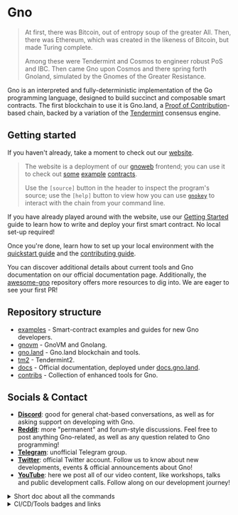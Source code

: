 # Gno

> At first, there was Bitcoin, out of entropy soup of the greater All.
> Then, there was Ethereum, which was created in the likeness of Bitcoin,
> but made Turing complete.
>
> Among these were Tendermint and Cosmos to engineer robust PoS and IBC.
> Then came Gno upon Cosmos and there spring forth Gnoland,
> simulated by the Gnomes of the Greater Resistance.

Gno is an interpreted and fully-deterministic implementation of the Go
programming language, designed to build succinct and composable smart contracts.
The first blockchain to use it is Gno.land, a
[Proof of Contribution](./docs/concepts/proof-of-contribution.md)-based chain, backed by
a variation of the [Tendermint](https://docs.tendermint.com/v0.34/introduction/what-is-tendermint.html)
consensus engine.

## Getting started

If you haven't already, take a moment to check out our [website](https://gno.land/).

> The website is a deployment of our [gnoweb](./gno.land/cmd/gnoweb) frontend; you
> can use it to check out
> [some](https://test3.gno.land/r/demo/boards)
> [example](https://test3.gno.land/r/gnoland/blog)
> [contracts](https://test3.gno.land/r/demo/users).
>
> Use the `[source]` button in the header to inspect the program's source; use
> the `[help]` button to view how you can use [`gnokey`](./gno.land/cmd/gnokey)
> to interact with the chain from your command line.

If you have already played around with the website, use our
[Getting Started](https://github.com/gnolang/getting-started) guide to learn how
to write and deploy your first smart contract. No local set-up required!

Once you're done, learn how to set up your local environment with the
[quickstart guide](./examples/gno.land/r/demo/boards/README.md) and the
[contributing guide](./CONTRIBUTING.md).

You can discover additional details about current tools and Gno documentation on
our official documentation page. Additionally, the [awesome-gno](https://github.com/gnolang/awesome-gno)
repository offers more resources to dig into. We are eager to see your first PR!

## Repository structure

* [examples](./examples) - Smart-contract examples and guides for new Gno developers.
* [gnovm](./gnovm) - GnoVM and Gnolang.
* [gno.land](./gno.land) - Gno.land blockchain and tools.
* [tm2](./tm2) - Tendermint2.
* [docs](./docs) - Official documentation, deployed under [docs.gno.land](https://docs.gno.land).
* [contribs](./contribs) - Collection of enhanced tools for Gno.

## Socials & Contact

* [**Discord**](https://discord.gg/YFtMjWwUN7): good for general chat-based
  conversations, as well as for asking support on developing with Gno.
* [**Reddit**](https://www.reddit.com/r/gnoland): more "permanent" and
  forum-style discussions. Feel free to post anything Gno-related, as well as
  any question related to Gno programming!
* [**Telegram**](https://t.me/gnoland): unofficial Telegram group.
* [**Twitter**](https://twitter.com/_gnoland): official Twitter account. Follow
   us to know about new developments, events & official announcements about Gno!
* [**YouTube**](https://www.youtube.com/@_gnoland): here we post all of our
  video content, like workshops, talks and public development calls. Follow
  along on our development journey!

<details><summary>Short doc about all the commands</summary>

  User commands:

  * [gnokey](./gno.land/cmd/gnokey) - key manipulation, also general interaction with gnoland
  * [gnoland](./gno.land/cmd/gnoland) - runs the blockchain node
  * [gnoweb](./gno.land/cmd/gnoweb) - serves gno website, along with user-defined content

  Developer commands:

  * [gno](./gnovm/cmd/gno) - handy tool for developing gno packages & realms
  * [gnotxsync](./gno.land/cmd/gnotxsync) - importing/exporting transactions from local blockchain node storage
  * [goscan](./misc/goscan) - dumps imports from specified file’s AST
  * [genproto](./misc/genproto) - helper for generating .proto implementations
  * [gnofaucet](./gno.land/cmd/gnofaucet) - serves GNOT faucet
</details>

<details><summary>CI/CD/Tools badges and links</summary>

  GitHub Actions:

  * [![gno.land](https://github.com/gnolang/gno/actions/workflows/gnoland.yml/badge.svg)](https://github.com/gnolang/gno/actions/workflows/gnoland.yml)
  * [![gnovm](https://github.com/gnolang/gno/actions/workflows/gnovm.yml/badge.svg)](https://github.com/gnolang/gno/actions/workflows/gnovm.yml)
  * [![tm2](https://github.com/gnolang/gno/actions/workflows/tm2.yml/badge.svg)](https://github.com/gnolang/gno/actions/workflows/tm2.yml)
  * [![examples](https://github.com/gnolang/gno/actions/workflows/examples.yml/badge.svg)](https://github.com/gnolang/gno/actions/workflows/examples.yml)
  * [![docker](https://github.com/gnolang/gno/actions/workflows/docker.yml/badge.svg)](https://github.com/gnolang/gno/actions/workflows/docker.yml)

  Codecov:

  * General: [![codecov](https://codecov.io/gh/gnolang/gno/branch/master/graph/badge.svg?token=HPP82HR1P4)](https://codecov.io/gh/gnolang/gno)
  * tm2: [![codecov](https://codecov.io/gh/gnolang/gno/branch/master/graph/badge.svg?token=HPP82HR1P4&flag=tm2)](https://codecov.io/gh/gnolang/gno/tree/master/tm2)
  * gnovm: [![codecov](https://codecov.io/gh/gnolang/gno/branch/master/graph/badge.svg?token=HPP82HR1P4&flag=gnovm)](https://codecov.io/gh/gnolang/gno/tree/master/gnovm)
  * gno.land: [![codecov](https://codecov.io/gh/gnolang/gno/branch/master/graph/badge.svg?token=HPP82HR1P4&flag=gno.land)](https://codecov.io/gh/gnolang/gno/tree/master/gno.land)
  * examples: TODO

  Go Report Card:

  * [![Go Report Card](https://goreportcard.com/badge/github.com/gnolang/gno)](https://goreportcard.com/report/github.com/gnolang/gno)
  * tm2, gnovm, gno.land: TODO (blocked by tm2 split, because we need go mod workspaces)

  Pkg.go.dev

  * [![Go Reference](https://pkg.go.dev/badge/hey/google)](https://gnolang.github.io/gno/github.com/gnolang/gno.html) \
    (pkg.go.dev will not show our repository as it has a license it doesn't recognise)
</details>
